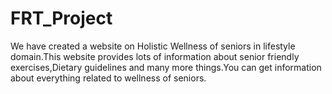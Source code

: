 # FRT_Project
 We have created  a website on Holistic Wellness of seniors in lifestyle domain.This website provides lots of information about senior friendly exercises,Dietary guidelines and many more things.You can get information about everything related to wellness of seniors.
